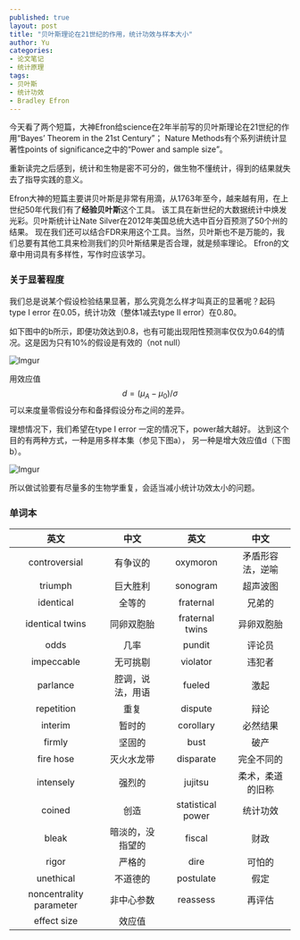 ```yaml
---
published: true
layout: post
title: "贝叶斯理论在21世纪的作用，统计功效与样本大小"
author: Yu
categories: 
- 论文笔记
- 统计原理
tags:
- 贝叶斯
- 统计功效
- Bradley Efron
---
```



今天看了两个短篇，大神Efron给science在2年半前写的贝叶斯理论在21世纪的作用<q>Bayes’ Theorem in the 21st Century</q>；
Nature Methods有个系列讲统计显著性points of significance之中的<q>Power and sample size</q>。

重新读完之后感到，统计和生物是密不可分的，做生物不懂统计，得到的结果就失去了指导实践的意义。

Efron大神的短篇主要讲贝叶斯是非常有用滴，从1763年至今，越来越有用，在上世纪50年代我们有了**经验贝叶斯**这个工具。
该工具在新世纪的大数据统计中焕发光彩。贝叶斯统计让Nate Silver在2012年美国总统大选中百分百预测了50个州的结果。
现在我们还可以结合FDR来用这个工具。当然，贝叶斯也不是万能的，我们总要有其他工具来检测我们的贝叶斯结果是否合理，就是频率理论。
Efron的文章中用词具有多样性，写作时应该学习。

### 关于显著程度

我们总是说某个假设检验结果显著，那么究竟怎么样才叫真正的显著呢？起码type I error 在0.05，统计功效（整体1减去type II error）在0.80。

如下图中的b所示，即便功效达到0.8，也有可能出现阳性预测率仅仅为0.64的情况。这是因为只有10%的假设是有效的（not null）

![Imgur](http://i.imgur.com/n291Ycl.png)


用效应值$$d=(\mu_A-\mu_0)/\sigma$$可以来度量零假设分布和备择假设分布之间的差异。

理想情况下，我们希望在type I error 一定的情况下，power越大越好。
达到这个目的有两种方式，一种是用多样本集（参见下图a）， 另一种是增大效应值d（下图b）。

![Imgur](http://i.imgur.com/J7mwLsX.png)

所以做试验要有尽量多的生物学重复，会适当减小统计功效太小的问题。


### 单词本

|英文|中文|英文|中文|
|:----:|:----:|:----:|:----:|
|controversial|有争议的|oxymoron|矛盾形容法，逆喻|
|triumph|巨大胜利|sonogram|超声波图|
|identical|全等的|fraternal|兄弟的|
|identical twins|同卵双胞胎|fraternal twins|异卵双胞胎|
|odds|几率|pundit|评论员|
|impeccable|无可挑剔|violator|违犯者|
|parlance|腔调，说法，用语|fueled|激起|
|repetition|重复|dispute|辩论|
|interim|暂时的|corollary|必然结果|
|firmly|坚固的|bust|破产|
|fire hose|灭火水龙带|disparate|完全不同的|
|intensely|强烈的|jujitsu|柔术，柔道的旧称|
|coined|创造|statistical power|统计功效|
|bleak|暗淡的，没指望的|fiscal|财政|
|rigor|严格的|dire|可怕的|
|unethical|不道德的|postulate|假定|
|noncentrality parameter|非中心参数|reassess|再评估|
|effect size|效应值|||
